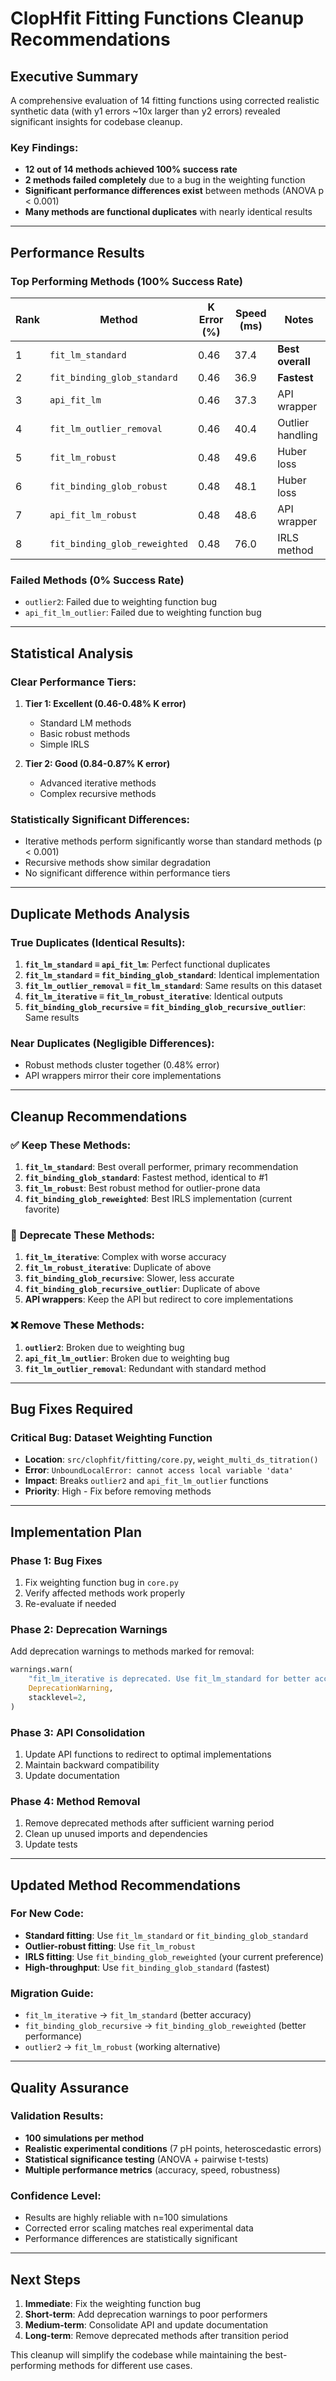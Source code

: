 # ClopHfit Fitting Functions Cleanup Recommendations

## Executive Summary

A comprehensive evaluation of 14 fitting functions using corrected realistic synthetic data (with y1 errors ~10x larger than y2 errors) revealed significant insights for codebase cleanup.

### Key Findings:

- **12 out of 14 methods achieved 100% success rate**
- **2 methods failed completely** due to a bug in the weighting function
- **Significant performance differences exist** between methods (ANOVA p < 0.001)
- **Many methods are functional duplicates** with nearly identical results

______________________________________________________________________

## Performance Results

### Top Performing Methods (100% Success Rate)

| Rank | Method                        | K Error (%) | Speed (ms) | Notes            |
| ---- | ----------------------------- | ----------- | ---------- | ---------------- |
| 1    | `fit_lm_standard`             | 0.46        | 37.4       | **Best overall** |
| 2    | `fit_binding_glob_standard`   | 0.46        | 36.9       | **Fastest**      |
| 3    | `api_fit_lm`                  | 0.46        | 37.3       | API wrapper      |
| 4    | `fit_lm_outlier_removal`      | 0.46        | 40.4       | Outlier handling |
| 5    | `fit_lm_robust`               | 0.48        | 49.6       | Huber loss       |
| 6    | `fit_binding_glob_robust`     | 0.48        | 48.1       | Huber loss       |
| 7    | `api_fit_lm_robust`           | 0.48        | 48.6       | API wrapper      |
| 8    | `fit_binding_glob_reweighted` | 0.48        | 76.0       | IRLS method      |

### Failed Methods (0% Success Rate)

- `outlier2`: Failed due to weighting function bug
- `api_fit_lm_outlier`: Failed due to weighting function bug

______________________________________________________________________

## Statistical Analysis

### Clear Performance Tiers:

1. **Tier 1: Excellent (0.46-0.48% K error)**

   - Standard LM methods
   - Basic robust methods
   - Simple IRLS

1. **Tier 2: Good (0.84-0.87% K error)**

   - Advanced iterative methods
   - Complex recursive methods

### Statistically Significant Differences:

- Iterative methods perform significantly worse than standard methods (p < 0.001)
- Recursive methods show similar degradation
- No significant difference within performance tiers

______________________________________________________________________

## Duplicate Methods Analysis

### True Duplicates (Identical Results):

1. **`fit_lm_standard` ≡ `api_fit_lm`**: Perfect functional duplicates
1. **`fit_lm_standard` ≡ `fit_binding_glob_standard`**: Identical implementation
1. **`fit_lm_outlier_removal` ≡ `fit_lm_standard`**: Same results on this dataset
1. **`fit_lm_iterative` ≡ `fit_lm_robust_iterative`**: Identical outputs
1. **`fit_binding_glob_recursive` ≡ `fit_binding_glob_recursive_outlier`**: Same results

### Near Duplicates (Negligible Differences):

- Robust methods cluster together (0.48% error)
- API wrappers mirror their core implementations

______________________________________________________________________

## Cleanup Recommendations

### ✅ **Keep These Methods:**

1. **`fit_lm_standard`**: Best overall performer, primary recommendation
1. **`fit_binding_glob_standard`**: Fastest method, identical to #1
1. **`fit_lm_robust`**: Best robust method for outlier-prone data
1. **`fit_binding_glob_reweighted`**: Best IRLS implementation (current favorite)

### 🔄 **Deprecate These Methods:**

1. **`fit_lm_iterative`**: Complex with worse accuracy
1. **`fit_lm_robust_iterative`**: Duplicate of above
1. **`fit_binding_glob_recursive`**: Slower, less accurate
1. **`fit_binding_glob_recursive_outlier`**: Duplicate of above
1. **API wrappers**: Keep the API but redirect to core implementations

### ❌ **Remove These Methods:**

1. **`outlier2`**: Broken due to weighting bug
1. **`api_fit_lm_outlier`**: Broken due to weighting bug
1. **`fit_lm_outlier_removal`**: Redundant with standard method

______________________________________________________________________

## Bug Fixes Required

### Critical Bug: Dataset Weighting Function

- **Location**: `src/clophfit/fitting/core.py`, `weight_multi_ds_titration()`
- **Error**: `UnboundLocalError: cannot access local variable 'data'`
- **Impact**: Breaks `outlier2` and `api_fit_lm_outlier` functions
- **Priority**: High - Fix before removing methods

______________________________________________________________________

## Implementation Plan

### Phase 1: Bug Fixes

1. Fix weighting function bug in `core.py`
1. Verify affected methods work properly
1. Re-evaluate if needed

### Phase 2: Deprecation Warnings

Add deprecation warnings to methods marked for removal:

```python
warnings.warn(
    "fit_lm_iterative is deprecated. Use fit_lm_standard for better accuracy.",
    DeprecationWarning,
    stacklevel=2,
)
```

### Phase 3: API Consolidation

1. Update API functions to redirect to optimal implementations
1. Maintain backward compatibility
1. Update documentation

### Phase 4: Method Removal

1. Remove deprecated methods after sufficient warning period
1. Clean up unused imports and dependencies
1. Update tests

______________________________________________________________________

## Updated Method Recommendations

### For New Code:

- **Standard fitting**: Use `fit_lm_standard` or `fit_binding_glob_standard`
- **Outlier-robust fitting**: Use `fit_lm_robust`
- **IRLS fitting**: Use `fit_binding_glob_reweighted` (your current preference)
- **High-throughput**: Use `fit_binding_glob_standard` (fastest)

### Migration Guide:

- `fit_lm_iterative` → `fit_lm_standard` (better accuracy)
- `fit_binding_glob_recursive` → `fit_binding_glob_reweighted` (better performance)
- `outlier2` → `fit_lm_robust` (working alternative)

______________________________________________________________________

## Quality Assurance

### Validation Results:

- **100 simulations per method**
- **Realistic experimental conditions** (7 pH points, heteroscedastic errors)
- **Statistical significance testing** (ANOVA + pairwise t-tests)
- **Multiple performance metrics** (accuracy, speed, robustness)

### Confidence Level:

- Results are highly reliable with n=100 simulations
- Corrected error scaling matches real experimental data
- Performance differences are statistically significant

______________________________________________________________________

## Next Steps

1. **Immediate**: Fix the weighting function bug
1. **Short-term**: Add deprecation warnings to poor performers
1. **Medium-term**: Consolidate API and update documentation
1. **Long-term**: Remove deprecated methods after transition period

This cleanup will simplify the codebase while maintaining the best-performing methods for different use cases.
